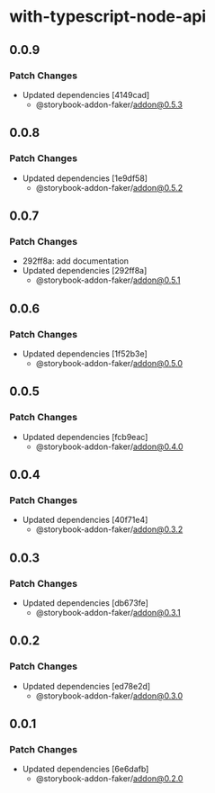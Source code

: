 # with-typescript-node-api

## 0.0.9

### Patch Changes

- Updated dependencies [4149cad]
  - @storybook-addon-faker/addon@0.5.3

## 0.0.8

### Patch Changes

- Updated dependencies [1e9df58]
  - @storybook-addon-faker/addon@0.5.2

## 0.0.7

### Patch Changes

- 292ff8a: add documentation
- Updated dependencies [292ff8a]
  - @storybook-addon-faker/addon@0.5.1

## 0.0.6

### Patch Changes

- Updated dependencies [1f52b3e]
  - @storybook-addon-faker/addon@0.5.0

## 0.0.5

### Patch Changes

- Updated dependencies [fcb9eac]
  - @storybook-addon-faker/addon@0.4.0

## 0.0.4

### Patch Changes

- Updated dependencies [40f71e4]
  - @storybook-addon-faker/addon@0.3.2

## 0.0.3

### Patch Changes

- Updated dependencies [db673fe]
  - @storybook-addon-faker/addon@0.3.1

## 0.0.2

### Patch Changes

- Updated dependencies [ed78e2d]
  - @storybook-addon-faker/addon@0.3.0

## 0.0.1

### Patch Changes

- Updated dependencies [6e6dafb]
  - @storybook-addon-faker/addon@0.2.0
